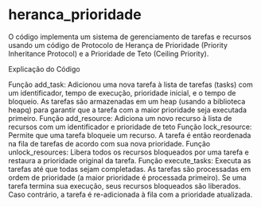 # heranca_prioridade

O código implementa um sistema de gerenciamento de tarefas e recursos usando um código de Protocolo de Herança de Prioridade (Priority Inheritance Protocol) e a Prioridade de Teto (Ceiling Priority). 


Explicação do Código

Função add_task: Adicionou uma nova tarefa à lista de tarefas (tasks) com um identificador, tempo de execução, prioridade inicial, e o tempo de bloqueio. As tarefas são armazenadas em um heap (usando a biblioteca heapq) para garantir que a tarefa com a maior prioridade seja executada primeiro.
Função add_resource: Adiciona um novo recurso à lista de recursos com um identificador e prioridade de teto
Função lock_resource: Permite que uma tarefa bloqueie um recurso. A tarefa é então reordenada na fila de tarefas de acordo com sua nova prioridade.
Função unlock_resources: Libera todos os recursos bloqueados por uma tarefa e restaura a prioridade original da tarefa.
Função execute_tasks: Executa as tarefas até que todas sejam completadas. As tarefas são processadas em ordem de prioridade (a maior prioridade é processada primeiro). Se uma tarefa termina sua execução, seus recursos bloqueados são liberados. Caso contrário, a tarefa é re-adicionada à fila com a prioridade atualizada.


